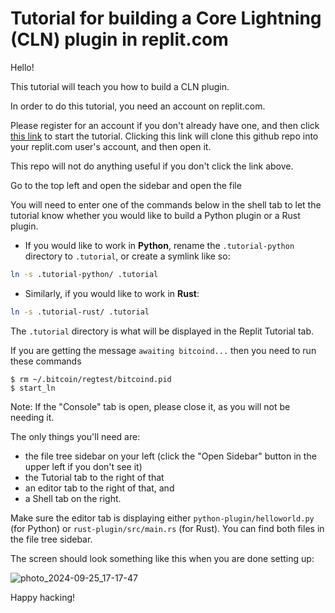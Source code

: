 # Tutorial for building a Core Lightning (CLN) plugin in replit.com

Hello!

This tutorial will teach you how to build a CLN plugin.

In order to do this tutorial, you need an account on replit.com.

Please register for an account if you don't already have one, and then click [this link](https://replit.com/github/chrisguida/cln-plugin-tutorial) to start the tutorial. Clicking this link will clone this github repo into your replit.com user's account, and then open it.

This repo will not do anything useful if you don't click the link above.

Go to the top left and open the sidebar and open the file 

You will need to enter one of the commands below in the shell tab to let the tutorial know whether you would like to build a Python plugin or a Rust plugin.

- If you would like to work in **Python**, rename the `.tutorial-python` directory to `.tutorial`, or create a symlink like so:

```sh
ln -s .tutorial-python/ .tutorial
```

- Similarly, if you would like to work in **Rust**:

```sh
ln -s .tutorial-rust/ .tutorial
```

The `.tutorial` directory is what will be displayed in the Replit Tutorial tab.

If you are getting the message `awaiting bitcoind...` then you need to run these commands

```
$ rm ~/.bitcoin/regtest/bitcoind.pid
$ start_ln
```

Note: If the "Console" tab is open, please close it, as you will not be needing it.

The only things you'll need are:
- the file tree sidebar on your left (click the "Open Sidebar" button in the upper left if you don't see it)
- the Tutorial tab to the right of that
- an editor tab to the right of that, and
- a Shell tab on the right.

Make sure the editor tab is displaying either `python-plugin/helloworld.py` (for Python) or `rust-plugin/src/main.rs` (for Rust). You can find both files in the file tree sidebar.

The screen should look something like this when you are done setting up:

![photo_2024-09-25_17-17-47](https://github.com/user-attachments/assets/74868b43-7bf6-4ba9-bc2a-375918963def)

Happy hacking!
